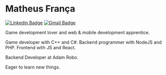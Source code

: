 # Matheus França

[![Linkedin Badge](https://img.shields.io/badge/-Matheus%20Fran%C3%A7a-6633cc?style=flat-square&logo=Linkedin&logoColor=white&link=https://www.linkedin.com/in/matfranca/)](https://www.linkedin.com/in/matfranca/)
[![Gmail Badge](https://img.shields.io/badge/-math.francas@gmail.com-c14438?style=flat-square&logo=Gmail&logoColor=white&link=mailto:math.francas@gmail.com)](mailto:math.francas@gmail.com)

Game development lover and web & mobile development apprentice.

Game developer with C++ and C#. Backend programmer with NodeJS and PHP. Frontend with JS and React.

Backend Developer at Adam Robo.

Eager to learn new things.
